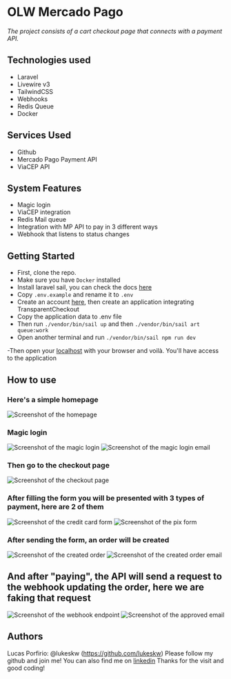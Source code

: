 # OLW Mercado Pago
_The project consists of a cart checkout page that connects with a payment API._

## Technologies used
- Laravel
- Livewire v3
- TailwindCSS
- Webhooks
- Redis Queue
- Docker

## Services Used
- Github
- Mercado Pago Payment API
- ViaCEP API

## System Features
- Magic login
- ViaCEP integration
- Redis Mail queue
- Integration with MP API to pay in 3 different ways
- Webhook that listens to status changes

## Getting Started
- First, clone the repo.
- Make sure you have `Docker` installed
- Install laravel sail, you can check the docs [here](https://laravel.com/docs/10.x/installation#laravel-and-docker)
- Copy `.env.example` and rename it to `.env`
- Create an account [here](https://www.mercadopago.com.br/developers/pt/reference), then create an application integrating TransparentCheckout 
- Copy the application data to .env file
- Then run `./vendor/bin/sail up` and then `./vendor/bin/sail art queue:work`
- Open another terminal and run `./vendor/bin/sail npm run dev`

-Then open your [localhost](http://localhost/) with your browser and voilà. You'll have access to the application


## How to use

### Here's a simple homepage
![Screenshot of the homepage](/README/home.png)

### Magic login
![Screenshot of the magic login](/README/magic_login.png)
![Screenshot of the magic login email](/README/magic_login_email.png)

### Then go to the checkout page
![Screenshot of the checkout page](/README/fake_cart.png)

### After filling the form you will be presented with 3 types of payment, here are 2 of them
![Screenshot of the credit card form](/README/credit_card.png)
![Screenshot of the pix form](/README/pix.png)

### After sending the form, an order will be created
![Screenshot of the created order](/README/order_created.png)
![Screenshot of the created order email](/README/order_created_email.png)

## And after "paying", the API will send a request to the webhook updating the order, here we are faking that request
![Screenshot of the webhook endpoint](/README/webhook_payment.png)
![Screenshot of the approved email](/README/payment_approved_email.png)

## Authors
Lucas Porfirio: @lukeskw (https://github.com/lukeskw)
Please follow my github and join me! You can also find me on [linkedin](https://www.linkedin.com/in/lucas-porfirio-dev/) 
Thanks for the visit and good coding!

